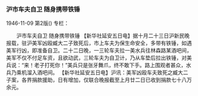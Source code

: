 ### 沪市车夫自卫  随身携带铁锤

1946-11-09
第2版()
专栏：

　　沪市车夫自卫
    随身携带铁锤
    【新华社延安五日电】据十月二十三日沪新民晚报载，驻沪美军凶殴臧大二子致死后，市上车夫为保生命安全，多带有铁锤，如遇美军行凶，即准备自卫。二十二日晚，一三轮车夫拉一美水兵往林森路某酒吧间，美军不仅不付足车资，且欲动武，三轮车夫为自卫计，乃从车垫后拉出铁锤，对美兵说：“来！老子打死你！”美兵只是张牙舞爪，终不敢下手。路上围观者甚众，水兵乃乘机溜入酒吧间。
    【新华社延安五日电】沪讯：美军凶殴车夫致死之臧大二子案，各界捐款援助，日有增加，仅联合晚报截至上月廿二日已收到捐款七十八万余元。

